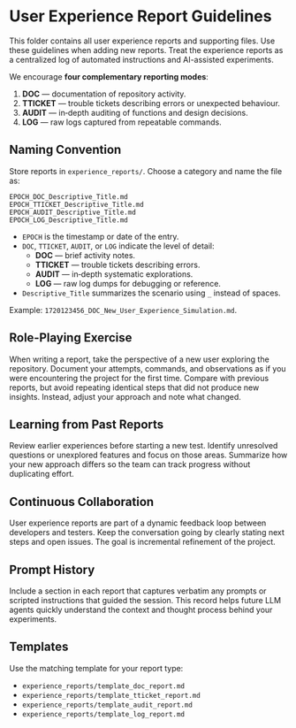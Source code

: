 # User Experience Report Guidelines

This folder contains all user experience reports and supporting files. Use these guidelines when adding new reports. Treat the experience reports as a centralized log of automated instructions and AI-assisted experiments.

We encourage **four complementary reporting modes**:

1. **DOC** — documentation of repository activity.
2. **TTICKET** — trouble tickets describing errors or unexpected behaviour.
3. **AUDIT** — in‑depth auditing of functions and design decisions.
4. **LOG** — raw logs captured from repeatable commands.

## Naming Convention

Store reports in `experience_reports/`. Choose a category and name the file as:

```
EPOCH_DOC_Descriptive_Title.md
EPOCH_TTICKET_Descriptive_Title.md
EPOCH_AUDIT_Descriptive_Title.md
EPOCH_LOG_Descriptive_Title.md
```

* `EPOCH` is the timestamp or date of the entry.
* `DOC`, `TTICKET`, `AUDIT`, or `LOG` indicate the level of detail:
  * **DOC** — brief activity notes.
  * **TTICKET** — trouble tickets describing errors.
  * **AUDIT** — in‑depth systematic explorations.
  * **LOG** — raw log dumps for debugging or reference.
* `Descriptive_Title` summarizes the scenario using `_` instead of spaces.

Example: `1720123456_DOC_New_User_Experience_Simulation.md`.

## Role‑Playing Exercise

When writing a report, take the perspective of a new user exploring the repository. Document your attempts, commands, and observations as if you were encountering the project for the first time. Compare with previous reports, but avoid repeating identical steps that did not produce new insights. Instead, adjust your approach and note what changed.

## Learning from Past Reports

Review earlier experiences before starting a new test. Identify unresolved questions or unexplored features and focus on those areas. Summarize how your new approach differs so the team can track progress without duplicating effort.

## Continuous Collaboration

User experience reports are part of a dynamic feedback loop between developers and testers. Keep the conversation going by clearly stating next steps and open issues. The goal is incremental refinement of the project.

## Prompt History

Include a section in each report that captures verbatim any prompts or scripted instructions that guided the session. This record helps future LLM agents quickly understand the context and thought process behind your experiments.

## Templates

Use the matching template for your report type:

- `experience_reports/template_doc_report.md`
- `experience_reports/template_tticket_report.md`
- `experience_reports/template_audit_report.md`
- `experience_reports/template_log_report.md`

